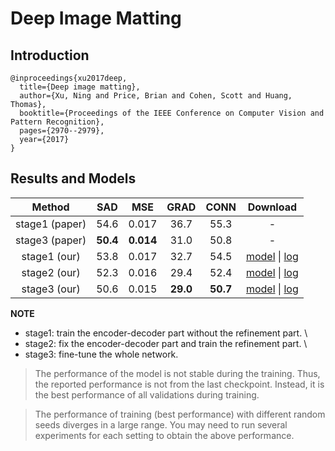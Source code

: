 # Deep Image Matting

## Introduction

```
@inproceedings{xu2017deep,
  title={Deep image matting},
  author={Xu, Ning and Price, Brian and Cohen, Scott and Huang, Thomas},
  booktitle={Proceedings of the IEEE Conference on Computer Vision and Pattern Recognition},
  pages={2970--2979},
  year={2017}
}
```

## Results and Models

|   Method   |  SAD |  MSE  | GRAD | CONN | Download |
|:----------:|:----:|:-----:|:----:|:----:|:--------:|
| stage1 (paper) | 54.6  | 0.017  | 36.7  | 55.3 | - |
| stage3 (paper) | **50.4**  | **0.014**  | 31.0  | 50.8 | - |
| stage1 (our) | 53.8 | 0.017 | 32.7 | 54.5 | [model](https://openmmlab.oss-accelerate.aliyuncs.com/mmediting/mattors/dim/dim_stage1_v16_1x1_1000k_comp1k_SAD-53.8_20200605_140257-979a420f.pth) \| [log](https://openmmlab.oss-accelerate.aliyuncs.com/mmediting/mattors/dim/dim_stage1_v16_1x1_1000k_comp1k_20200605_140257.log.json) |
| stage2 (our) | 52.3 | 0.016 | 29.4 | 52.4 | [model](https://openmmlab.oss-accelerate.aliyuncs.com/mmediting/mattors/dim/dim_stage2_v16_pln_1x1_1000k_comp1k_SAD-52.3_20200607_171909-d83c4775.pth) \| [log](https://openmmlab.oss-accelerate.aliyuncs.com/mmediting/mattors/dim/dim_stage2_v16_pln_1x1_1000k_comp1k_20200607_171909.log.json) |
| stage3 (our) | 50.6 | 0.015 | **29.0** | **50.7** | [model](https://openmmlab.oss-accelerate.aliyuncs.com/mmediting/mattors/dim/dim_stage3_v16_pln_1x1_1000k_comp1k_SAD-50.6_20200609_111851-647f24b6.pth) \| [log](https://openmmlab.oss-accelerate.aliyuncs.com/mmediting/mattors/dim/dim_stage3_v16_pln_1x1_1000k_comp1k_20200609_111851.log.json) |

**NOTE**

* stage1: train the encoder-decoder part without the refinement part. \
* stage2: fix the encoder-decoder part and train the refinement part. \
* stage3: fine-tune the whole network.

> The performance of the model is not stable during the training. Thus, the reported performance is not from the last checkpoint. Instead, it is the best performance of all validations during training.

> The performance of training (best performance) with different random seeds diverges in a large range. You may need to run several experiments for each setting to obtain the above performance.
